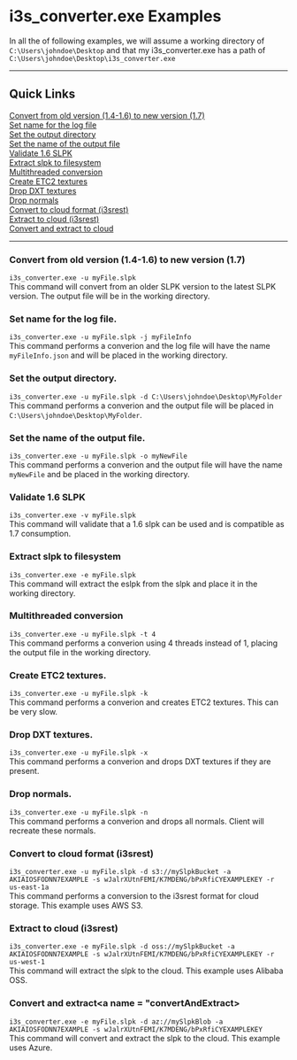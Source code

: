 # i3s_converter.exe Examples

In all the of following examples, we will assume a working directory of ```C:\Users\johndoe\Desktop``` and that my i3s_converter.exe has a path of ```C:\Users\johndoe\Desktop\i3s_converter.exe```

-------------------------------------
## Quick Links
[Convert from old version (1.4-1.6) to new version (1.7)](#ConvertSLPK)<br>
[Set name for the log file](#setLogName)<br>
[Set the output directory](#setOuput)<br>
[Set the name of the output file](#setFileName)<br>
[Validate 1.6 SLPK](#validate)<br>
[Extract slpk to filesystem](#extractFilesystem)<br>
[Multithreaded conversion](#multithreadedConversion)<br>
[Create ETC2 textures](#createETC2)<br>
[Drop DXT textures](#dropDXT)<br>
[Drop normals](#dropNormals)<br>
[Convert to cloud format (i3srest)](#convertCloud)<br>
[Extract to cloud (i3srest)](#extractCloud)<br>
[Convert and extract to cloud](#convertAndExtract)

-------------------------------------

### Convert from old version (1.4-1.6) to new version (1.7)<a name = "ConvertSLPK"></a>
```i3s_converter.exe -u myFile.slpk```<br>
This command will convert from an older SLPK version to the latest SLPK version.  The output file will be in the working directory.

### Set name for the log file.<a name = "setLogName"></a>
```i3s_converter.exe -u myFile.slpk -j myFileInfo```<br>
This command performs a converion and the log file will have the name ```myFileInfo.json``` and will be placed in the working directory.

### Set the output directory.<a name = "setOuput"></a>
```i3s_converter.exe -u myFile.slpk -d C:\Users\johndoe\Desktop\MyFolder```<br>
This command performs a converion and the output file will be placed in ```C:\Users\johndoe\Desktop\MyFolder```.

### Set the name of the output file.<a name = "setFileName"></a>
```i3s_converter.exe -u myFile.slpk -o myNewFile```<br>
This command performs a converion and the output file will have the name ```myNewFile``` and be placed in the working directory.

### Validate 1.6 SLPK<a name = "validate"></a>
```i3s_converter.exe -v myFile.slpk```<br>
This command will validate that a 1.6 slpk can be used and is compatible as 1.7 consumption.

### Extract slpk to filesystem<a name = "extractFilesystem"></a>
```i3s_converter.exe -e myFile.slpk```<br>
This command will extract the eslpk from the slpk and place it in the working directory.

### Multithreaded conversion<a name = "multithreadedConversion"></a>
```i3s_converter.exe -u myFile.slpk -t 4```<br>
This command performs a converion using 4 threads instead of 1, placing the output file in the working directory.

### Create ETC2 textures.<a name = "createETC2"></a>
```i3s_converter.exe -u myFile.slpk -k```<br>
This command performs a converion and creates ETC2 textures.  This can be very slow.

### Drop DXT textures.<a name = "dropDXT"></a>
```i3s_converter.exe -u myFile.slpk -x```<br>
This command performs a converion and drops DXT textures if they are 
present.

### Drop normals.<a name = "dropNormals"></a>
```i3s_converter.exe -u myFile.slpk -n```<br>
This command performs a converion and drops all normals.  Client will recreate these normals. 

### Convert to cloud format (i3srest)<a name = "convertCloud"></a>
```i3s_converter.exe -u myFile.slpk -d s3://mySlpkBucket -a AKIAIOSFODNN7EXAMPLE -s wJalrXUtnFEMI/K7MDENG/bPxRfiCYEXAMPLEKEY -r us-east-1a```<br>
This command performs a conversion to the i3srest format for cloud storage.  This example uses AWS S3.

### Extract to cloud (i3srest)<a name = "extractCloud"></a>
```i3s_converter.exe -e myFile.slpk -d oss://mySlpkBucket -a AKIAIOSFODNN7EXAMPLE -s wJalrXUtnFEMI/K7MDENG/bPxRfiCYEXAMPLEKEY -r us-west-1```<br>
This command will extract the slpk to the cloud.  This example uses Alibaba OSS.  

### Convert and extract<a name = "convertAndExtract></a>
```i3s_converter.exe -e myFile.slpk -d az://mySlpkBlob -a AKIAIOSFODNN7EXAMPLE -s wJalrXUtnFEMI/K7MDENG/bPxRfiCYEXAMPLEKEY ```<br>
This command will convert and extract the slpk to the cloud.  This example uses Azure.